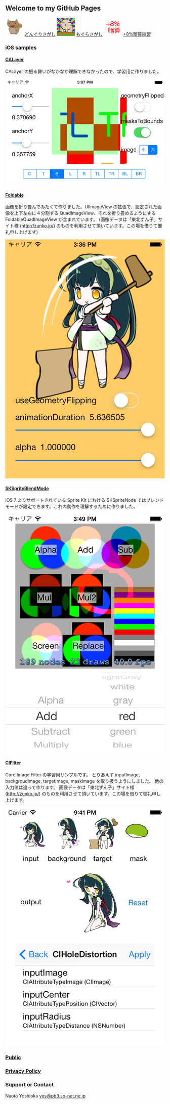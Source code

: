 ## Welcome to my GitHub Pages

![どんぐりさがし](./my_images/Squirrel_icon.png)
[どんぐりさがし](https://itunes.apple.com/jp/app/o-shou-yan-lian-xi-dongurisagashi/id723602722?mt=8)
![もぐらさがし](./my_images/Mogura_icon.png)
[もぐらさがし](https://itunes.apple.com/jp/app/o-shou-yan-lian-xi-mogurasagashi/id723451398?mt=8)
![+8%暗算練習](./my_images/Eight_icon.png)
[+8%暗算練習](https://itunes.apple.com/jp/app/+8-an-suan-lian-xi/id723334393?mt=8)

### iOS samples

#### [CALayer](https://github.com/ynaoto/iOSCALayer)
CALayer の振る舞いがなかなか理解できなかったので、学習用に作りました。

![CALayer](./my_images/CALayer.png)

#### [Foldable](https://github.com/ynaoto/iOSFoldable)
画像を折り畳んでみたくて作りました。UIImageView の拡張で、設定された画像を上下左右に４分割する QuadImageView、それを折り畳めるようにする FoldableQuadImageView が含まれています。
(画像データは「東北ずん子」サイト様 (http://zunko.jp/) のものを利用させて頂いています。この場を借りて御礼申し上げます)

![Foldable](./my_images/Foldable.png)

#### [SKSpriteBlendMode](https://github.com/ynaoto/iOSSKSpriteBlendMode)
iOS 7 よりサポートされている Sprite Kit における SKSpriteNode ではブレンドモードが設定できます。これの動作を理解するために作りました。

![SKSpriteBlendMode](./my_images/SKSpriteBlendMode.png)

#### [CIFilter](https://github.com/ynaoto/iOSCIFilter)
Core Image Filter の学習用サンプルです。
とりあえず inputImage, backgroudImage, targetImage, maskImage を取り扱うようにしました。
他の入力値は追って作ります。
画像データは「東北ずん子」サイト様 (http://zunko.jp/) のものを利用させて頂いています。この場を借りて御礼申し上げます。

![CIFilter](./my_images/CIFilter.png)

### [Public](http://ynaoto.github.io/public)
### [Privacy Policy](http://ynaoto.github.io/policy/)

### Support or Contact
Naoto Yoshioka yos@pb3.so-net.ne.jp
